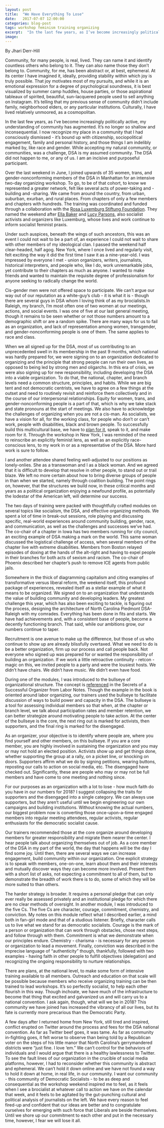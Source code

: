 ```yaml
---
layout: post
title:  "We Have Everything To Lose"
date:   2017-07-07 12:00:00
categories: blog-post
tags: workshop feminism training organizing
excerpt:  "In the last few years, as I’ve become increasingly politically active, my understanding of community has augmented. It’s no longer so shallow and inconsequential."
image:
---
```


By Jhari Derr-Hill

Community, for many people, is real, lived. They can name it and identify countless others who belong to it. They can also name those they don’t belong to. Community, for me,  has been abstract or, at best, ephemeral. At its center I have imagined it, ideally, providing stability within which joy is truly possible. That joy motivates most of my pursuits, and while it is an emotional expression for a degree of psychological soundness, it is best visualized by summer camp huddles, house parties, or those aspirational tableaux of spirited, beautiful, sun-lacquered people used to sell anything on Instagram. It’s telling that my previous sense of community didn’t include family, neighborhood elders, or any particular institutions. Culturally, I have lived relatively unmoored, as a cosmopolitan. 

In the last few years, as I’ve become increasingly politically active, my understanding of community has augmented. It’s no longer so shallow and inconsequential. I now recognize my place in a community that I had consciously dismissed - it’s bound up with citizenship, sociopolitical engagement, family and personal history, and those things I am indelibly marked by, like race and gender. While accepting my natural community, or communities, was a challenge, DSA is my assumed community. The DSA did not happen to me, or any of us. I am an incisive and purposeful participant. 

Over the last weekend in June, I joined upwards of 35 women, trans, and gender-nonconforming members of the DSA in Manhattan for an intensive two-day organizing workshop. To go, to be of that cohort, to know we represented a greater network, felt like several acts of power-taking and -building and -sharing. We came from around the country, from urban, suburban, exurban, and rural places. From chapters of only a few members and chapters with hundreds. The training was coordinated and funded through a collaboration with the [Rosa Luxemburg Stiftung Foundation](http://www.rosalux-nyc.org/). They named the weekend after [Ella Baker](http://ellabakercenter.org/about/who-was-ella-baker) and [Lucy Parsons](https://www.iww.org/history/biography/LucyParsons/1), also socialist activists and organizers like Luxemburg, whose lives and work continue to inform socialist feminist praxis. 

Under such auspices, beneath the wings of such ancestors, this was an event I could not wait to be a part of, an experience I could not wait to share with other members of my ideological clan. I passed the weekend half clear-headed, half agog. New York, where I once lived and regularly visit, felt exciting the way it did the first time I saw it as a nine-year-old. I was impressed by everyone I met - union organizers, writers, journalists, historical interpreters, and people who, like I do, work unremarkable jobs, yet contribute to their chapters as much as anyone. I wanted to make friends and wanted to maintain the requisite degree of professionalism for anyone seeking to radically change the world. 

Cis-gender men were not offered space to participate. We can’t argue our way out of our reputation as a white-guy’s club - it is what it is - though there are several guys in DSA whom I loving think of as my brocialists.In Raleigh, my branch, I’m most often one of two women at our meetings, actions, and social events. I was one of five at our last general meeting, though it remains to be seen whether or not those numbers amount to a demographic shift or are a random spike. There are many ways for us to fail as an organization, and lack of representation among women, transgender, and gender-nonconforming people is one of them. The same applies to race and class. 

When we all signed up for the DSA, most of us contributing to an unprecedented swell in its membership in the past 9 months, which national was hardly prepared for, we were signing on to an organization dedicated to organizing and the principle that strong people can run their own lives, as opposed to being led by strong men and oligarchs. In this era of crisis, we were also signing up for new responsibility, including developing the DSA into a viable organization. To do that, the national, chapter, and branch levels need a common structure, principles, and habits. While we are big tent and not democratic centrists, we have to agree on a few things at the outset and need to routinely revisit and reinforce them collectively and in the course of our interpersonal relationships. Equity for women, trans, and gender-nonconforming people is a part of that, which is why we take stack and state pronouns at the start of meetings. We also have to acknowledge the challenges of organizing when you are not a cis-man. As socialists, we have a vision for all, for the working class, for people who don’t or can’t work, people with disabilities, black and brown people. To successfully build this multicultural base, we have to [plan for it](http://www.solidarity-us.org/feministprocess), speak to it, and make room for it. Through the workshop in New York, I was reminded of the need to reinscribe an explicitly feminist lens, as well as an explicitly race-conscious lens, to my work in or as a representative of the DSA. More hard work is sure to follow.

I and another attendee shared feeling well-adjusted to our positions as lonely-onlies. She as a transwoman and I as a black woman. And we agreed that it is difficult to develop that resolve in other people, to stand out or trail blaze. We left no more certain about how to bring diverse groups of people in than when we started, namely through coalition building. The point rings on, however, that the structures we build now, in these critical months and years as a political organization enjoying a newfound profile, as potentially the lodestar of the American left, will determine our success.

The two days of training were packed with thoughtfully crafted modules on several topics like socialism, the DSA, and effective organizing methods. We spent a lot of time in break-out sessions, role playing and discussing specific, real-world experiences around community building, gender, race, and communication, as well as the challenges and successes we’ve had. The co-chair of a chapter in Iowa has two members running for city council, an exciting example of DSA making a mark on the world. This same woman discussed the logistical challenge of access, when several members of the chapter live with extreme disabilities. Members from Boston relayed episodes of doxing at the hands of the alt-right and having to expel people in their branches for both acts of sexism and racism. The co-chair of Phoenix described her chapter’s push to remove ICE agents from public jails. 

Somewhere in the thick of diagramming capitalism and citing examples of transformative versus liberal reform, the weekend itself, this profound package of experiences, revealed itself as a stellar example of what it means to be organized. We signed on to an organization that understands the value of building community and developing leaders. My greatest challenge this year, which has also been exciting to tackle, is figuring out the process, designing the architecture of North Carolina Piedmont DSA-Raleigh with my comrades. Everything has been done in fits and starts. We have had achievements and, with a consistent base of people, become a decently functioning branch. That said, while our ambitions grow, our numbers continue to taper. 

Recruitment is one avenue to make up the difference, but those of us who continue to show up are already blissfully overtaxed. What we need to do is be a better organization, firm up our process and call people back. Not everyone who signed up was prepared for or wanted the responsibility of building an organization. If we work a little retroactive continuity - retcon - magic on this, we invited people to a party and were the lousiest hosts. We didn’t have chairs. We didn’t have music. We didn’t even have food. 

During one of the modules, I was introduced to the bullseye of organizational structure. The concept is [referenced](https://www.labornotes.org/sites/default/files/Secret%233.pdf) in the Secrets of a Successful Organizer from Labor Notes. Though the example in the book is oriented around labor organizing, our trainers used the bullseye to facilitate discussion of ways to build power and capacity in the DSA. The bullseye is a tool for assessing individual members so that when, at the chapter or branch level, we talk about participation rates and member retention, we can better strategize around motivating people to take action. At the center of the bullseye is the core, the next ring out is marked for activists, then supporters, and the final ring is marked for the disengaged. 

As an organizer, your objective is to identify where people are, where you find yourself and other members, on this bullseye. If you are a core member, you are highly involved in sustaining the organization and you may or may not hold an elected position. Activists show up and get things done, whether supporting the group at a rally, on a picket line, or knocking on doors. Supporters affirm what we do by signing petitions, wearing buttons, reposting our calls to action on social media, etc. The disengaged have checked out. Significantly, these are people who may or may not be full members and have come to one meeting and nothing since. 

For our purposes as an organization with a lot to lose - how much faith do you have in our numbers for 2018? I suggest collapsing the traits for supporters and the disengaged into a single category. We can always use supporters, but they aren’t useful until we begin engineering our own campaigns and building institutions. Without knowing the actual numbers, our biggest problem now is converting those once-upon-a-time engaged members into regular meeting attendees, regular activists, regular enthusiasts for the democratic socialist cause.  

Our trainers recommended those at the core organize around developing members for greater responsibility and migrate them nearer the center. I hear people talk about organizing themselves out of job. As a core member of the DSA in my part of the world, the day that happens will be the day I find some joy. Until then, there are several ways we can increase engagement, build community within our organization. One explicit strategy is to speak with members, one-on-one, learn about them and their interests and mutually discover ways they can become more involved. Present them with a short list of asks, not expecting a commitment to all of them, but to demonstrate the breadth of work there is to do, some of which they will be more suited to than others. 

The harder strategy is broader. It requires a personal pledge that can only ever really be assessed privately and an institutional pledge for which there are no clear methods of oversight. In another module, I was introduced to the five Cs. The five Cs are character, courage, commitment, chemistry, and conviction. My notes on this module reflect what I described earlier, a mind both in fan-girl mode and that of a studious listener. Briefly, character calls us to live what we stand for as democratic socialists. Courage is the mark of a person or organization that can work through obstacles, chose next steps, and follow through with them. Commitment is what we demonstrate when our principles endure. Chemistry - charisma -  is necessary for any person or organization to lead a movement. Finally, conviction was described in the imprecise language of “authenticity” though, thankfully, followed with two examples - having faith in other people to fulfill objectives (delegation) and recognizing the ongoing responsibility to nurture relationships. 

There are plans, at the national level, to make some form of intensive training available to all members. Outreach and education on that scale will be possible because members who receive organizing training can be then trained to lead workshops. It’s so perfectly socialist, to help each other flourish in this way. Though inchoate, we have much of the infrastructure to become that thing that excited and galvanized us and will carry us to a national convention. I ask again, though, what will we be in 2018? This community we have joined has increased the vibrancy of all our lives, but its fate is currently more precarious than the Democratic Party. 

A few days after I returned home from New York, still tired and inspired, conflict erupted on Twitter around the process and fees for the DSA national convention. As far as Twitter beef goes, it was tame. As far as community in-fighting goes, it felt worse to observe than being told by a Republican voter on the steps of his little manor that North Carolina’s gerrymandered districts were “just fine. I love ‘em.” We can’t control for the behaviors of individuals and I would argue that there is a healthy lawlessness to Twitter. To see the fault lines of our organization in the crucible of social media platforms, however, I had to reconsider whether this community is abstract and ephemeral. We can’t hold it down online and we have not found a way to hold it down at home, in real life, in our community. I want our community - this community of Democratic Socialists - to be as deep and consequential as the workshop weekend inspired me to feel, as it feels when I see a brocialist at whatever call to action we have on the calendar that week, and it feels to be agitated by the gut-punching cultural and political analysis of journalists on the left. We have every reason to feel fired-up and confident that our ideas are better and to congratulate ourselves for emerging with such force that Liberals are beside themselves. Until we shore up our commitment to each other and put in the necessary time, however, I fear we will lose it all. 
